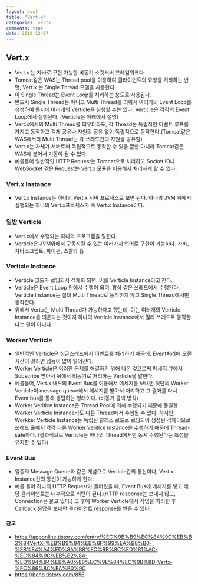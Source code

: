 ```yaml
---
layout: post
title: "Vert-x"
categories: vertx
comments: true
date: 2019-12-07
---
```



## Vert.x
- Vert.x 는 자바로 구현 가능한 비동기 소켓서버 프레임워크다.
- Tomcat같은 WAS는 Thread pool을 이용하여 클라이언트의 요청을 처리하는 반면, Vert.x 는 Single Thread 모델을 사용한다.
- 이 Single Thread는 Event Loop를 처리하는 용도로 사용된다. 
- 반드시 Single Thread는 아니고 Multi Thread를 띄워서 여러개의 Event Loop를 생성하여 동시에 여러개의 Verticle을 실행할 수는 있다. Verticle은 각각의 Event Loop에서 실행된다. (Verticle은 아래에서 설명)
- Vert.x에서의 Multi Thread를 띄우더라도, 각 Thread는 독립적인 이벤트 루프를 가지고 동작하고 객체 공유나 자원의 공유 없이 독립적으로 동작한다.(Tomcat같은 WAS에서의 Multi Thread는 각 쓰레드간의 자원을 공유함)
- Vert.x는 자체가 서버로써 독립적으로 동작할 수 있을 뿐만 아니라 Tomcat같은 WAS에 붙어서 기동이 될 수 있다.
- 예를들어 일반적인 HTTP Request는 Tomcat으로 처리하고 Socket.IO나 WebSocket 같은 Request는 Vert.x 모듈을 이용해서 처리하게 할 수 있다.

### Vert.x Instance
- Vert.x Instance는 하나의 Vert.x 서버 프로세스로 보면 된다. 하나의 JVM 위에서 실행되는 하나의 Vert.x프로세스가 즉 Vert.x Instance이다.

### 일반 Verticle
- Vert.x에서 수행되는 하나의 프로그램을 말한다.
- Verticle은 JVM위에서 구동시킬 수 있는 여러가지 언어로 구현이 가능하다. 자바, 자바스크립트, 파이썬, 스칼라 등

### Verticle Instance
- Verticle 코드가 로딩되서 객체화 되면, 이를 Verticle Instance라고 한다.
- Verticle은 Event Loop 안에서 수행이 되며, 항상 같은 쓰레드에서 수행된다. Verticle Instance는 절대 Multi Thread로 동작하지 않고 Single Thread에서만 동작한다.
- 위에서 Vert.x는 Multi Thread가 가능하다고 했는데, 이는 여러개의 Verticle Instance를 띄운다는 것이지 하나의 Verticle Instance에서 멀티 쓰레드로 동작한다는 말이 아니다.

### Worker Verticle
- 일반적인 Verticle은 싱글스레드에서 이벤트를 처리하기 때문에, Event처리에 오랜 시간이 걸리면 성능이 많이 떨어진다.
- Worker Verticle은 이러한 문제를 해결하기 위해 나온 것으로써 메세지 큐에서 Subscribe 받아서 뒤에서 비동기로 처리하는 Verticle을 말한다.
- 예를들어, Vert.x 내부의 Event Bus를 이용해서 메세지를 보내면 뒷단의 Worker Verticle이 message queue에서 메세지를 받아서 처리하고 그 결과를 다시 Event bus를 통해 응답하는 형태이다. (비동기 콜백 방식)
- Worker Veritlce Instance은 Thread Pool에 의해 수행되기 때문에 동일한 Worker Verticle Instance라도 다른 Thread에서 수행될 수 있다. 하지만, Workker Verticle Instance는 독립된 클래스 로드로 로딩되어 생성된 객체이므로 쓰레드 풀에서 각각 다른 Worker Veritlce Instance을 수행하기 때문에 Thread-safe하다. (결과적으로 Verticle은 하나의 Thread에서만 동시 수행된다는 특성을 유지할 수 있다)

### Event Bus
- 일종의 Message Queue와 같은 개념으로 Verticle간의 통신이나, Vert.x Instance간의 통신이 가능하게 한다.
- 예를 들어 하나의 HTTP Request가 들어왔을 때, Event Bus에 메세지를 넣고 해당 클라이언트는 내부적으로 리턴이 된다.(HTTP response는 보내지 않고, Connection은 물고 있다.) 그 후에 Worker Verticle에서 작업을 처리한 후 Callback 응답을 보내면 클라이언트 response를 받을 수 있다.


#### 참고
- <https://apponline.tistory.com/entry/%EC%9B%B9%EC%84%9C%EB%B2%84VertX-%EB%B9%84%EB%8F%99%EA%B8%B0-%EB%84%A4%ED%8A%B8%EC%9B%8C%ED%81%AC-%EC%84%9C%EB%B2%84-%ED%94%84%EB%A0%88%EC%9E%84%EC%9B%8D-Vertx-%EC%86%8C%EA%B0%9C>
- <https://bcho.tistory.com/856>